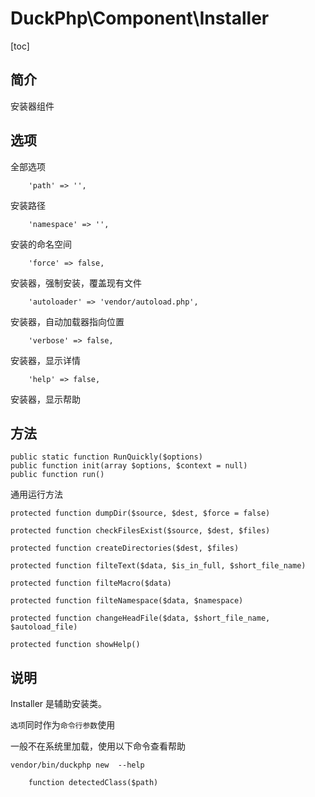 # DuckPhp\Component\Installer
[toc]
## 简介

安装器组件

## 选项
全部选项

        'path' => '',
安装路径

        'namespace' => '',
安装的命名空间

        'force' => false,
安装器，强制安装，覆盖现有文件

        'autoloader' => 'vendor/autoload.php',
安装器，自动加载器指向位置

        'verbose' => false,
安装器，显示详情

        'help' => false,
安装器，显示帮助
##  方法

    public static function RunQuickly($options)
    public function init(array $options, $context = null)
    public function run()
通用运行方法

    protected function dumpDir($source, $dest, $force = false)
    
    protected function checkFilesExist($source, $dest, $files)
    
    protected function createDirectories($dest, $files)
    
    protected function filteText($data, $is_in_full, $short_file_name)
    
    protected function filteMacro($data)
    
    protected function filteNamespace($data, $namespace)
    
    protected function changeHeadFile($data, $short_file_name, $autoload_file)
    
    protected function showHelp()

## 说明

Installer 是辅助安装类。

`选项`同时作为`命令行参数`使用

一般不在系统里加载，使用以下命令查看帮助

```
vendor/bin/duckphp new  --help
```


        function detectedClass($path)

